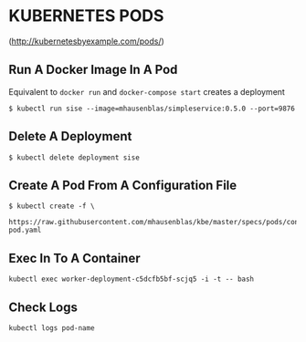 # KUBERNETES PODS

(http://kubernetesbyexample.com/pods/)

## Run A Docker Image In A Pod

Equivalent to `docker run` and `docker-compose start`
creates a deployment

```console
$ kubectl run sise --image=mhausenblas/simpleservice:0.5.0 --port=9876
```

## Delete A Deployment

```console
$ kubectl delete deployment sise
```

## Create A Pod From A Configuration File

```console
$ kubectl create -f \
  https://raw.githubusercontent.com/mhausenblas/kbe/master/specs/pods/constraint-pod.yaml
```

## Exec In To A Container

```console
kubectl exec worker-deployment-c5dcfb5bf-scjq5 -i -t -- bash
```

## Check Logs

```console
kubectl logs pod-name
```
